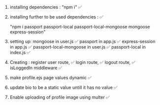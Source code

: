 1. installing dependencies : "npm i" ✅

2. installing further to be used dependencies : ✅

    "npm i passport passport-local passport-local-mongoose mongoose express-session"

3. setting up:
     mongoose in user.js  ✅
     passport in app.js ✅
     express-session in app.js ✅
     passport-local-mongoose in user.js ✅
     passport-local in index.js ✅

4. Creating :
     register user route,  ✅
     login route,   ✅
     logout route,  ✅
     isLoggedIn middleware   ✅

5. make profile.ejs page values dynamic ✅

6. update bio to be a static value untill it has no value ✅

7. Enable uploading of profile image using multer ✅

